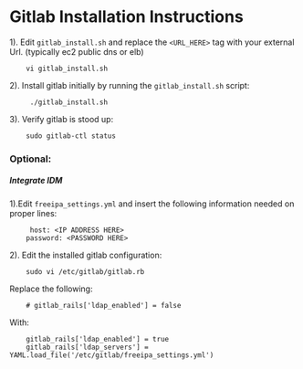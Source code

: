 # Gitlab Installation Instructions
1). Edit `gitlab_install.sh` and replace the `<URL_HERE>` tag with your external Url. (typically ec2 public dns or elb)

        vi gitlab_install.sh
2). Install gitlab initially by running the `gitlab_install.sh` script:

         ./gitlab_install.sh
3). Verify gitlab is stood up:

        sudo gitlab-ctl status

### Optional:
##### Integrate IDM
1).Edit `freeipa_settings.yml` and insert the following information needed on proper lines:

         host: <IP ADDRESS HERE>
        password: <PASSWORD HERE>
2). Edit the installed gitlab configuration:

        sudo vi /etc/gitlab/gitlab.rb
Replace the following:

        # gitlab_rails['ldap_enabled'] = false
With:
        
        gitlab_rails['ldap_enabled'] = true
        gitlab_rails['ldap_servers'] = YAML.load_file('/etc/gitlab/freeipa_settings.yml')

